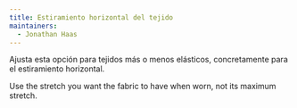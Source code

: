 ```yaml
---
title: Estiramiento horizontal del tejido
maintainers:
  - Jonathan Haas
---
```


Ajusta esta opción para tejidos más o menos elásticos, concretamente para el estiramiento horizontal.

Use the stretch you want the fabric to have when worn, not its maximum stretch.
